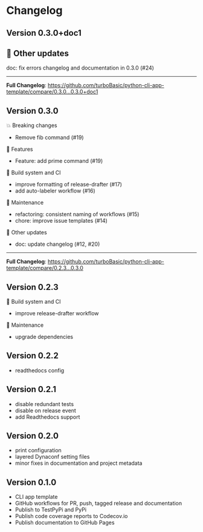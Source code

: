 # Changelog

## Version 0.3.0+doc1

## 🍟 Other updates

doc: fix errors changelog and documentation in 0.3.0 (#24)

---
**Full Changelog**: https://github.com/turboBasic/python-cli-app-template/compare/0.3.0...0.3.0+doc1

## Version 0.3.0

💥 Breaking changes
- Remove fib command (#19)

🚀 Features
- Feature: add prime command (#19)

🚚 Build system and CI
- improve formatting of release-drafter (#17)
- add auto-labeler workflow (#16)

🧰 Maintenance
- refactoring: consistent naming of workflows (#15)
- chore: improve issue templates (#14)

🍟 Other updates
- doc: update changelog (#12, #20)

---
**Full Changelog**: https://github.com/turboBasic/python-cli-app-template/compare/0.2.3...0.3.0

## Version 0.2.3

🚚 Build system and CI
- improve release-drafter workflow

🧰 Maintenance
- upgrade dependencies

## Version 0.2.2

- readthedocs config

## Version 0.2.1

- disable redundant tests
- disable on release event
- add Readthedocs support

## Version 0.2.0

- print configuration
- layered Dynaconf setting files
- minor fixes in documentation and project metadata

## Version 0.1.0
- CLI app template
- GitHub workflows for PR, push, tagged release and documentation
- Publish to TestPyPi and PyPi
- Publish code coverage reports to Codecov.io
- Publish documentation to GitHub Pages
